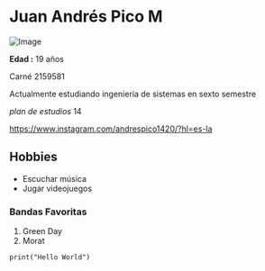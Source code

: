 # **Juan Andrés Pico M**
![Image](https://www.google.com/search?q=balon+de+futbol&newwindow=1&sxsrf=ALeKk00lcP_sf1-kpBRg8lRImx0eUDLH9A:1596722173710&tbm=isch&source=iu&ictx=1&fir=FRcgyGhslQDJsM%252CGKjxqAYYediXwM%252C_&vet=1&usg=AI4_-kT24FB8Um67t7VzwkiOPisfl6hNZg&sa=X&ved=2ahUKEwig0t_P3YbrAhXwm-AKHVSFC-EQ9QEwCHoECAoQQA#imgrc=FRcgyGhslQDJsM)

**Edad :** 19 años  

Carné 2159581

Actualmente estudiando ingeniería de sistemas en sexto semestre 

 *plan de estudios* 14

<https://www.instagram.com/andrespico1420/?hl=es-la>

## **Hobbies**
* Escuchar música
* Jugar videojuegos
### **Bandas Favoritas**
1) Green Day 
2) Morat 

```
print("Hello World")

```
